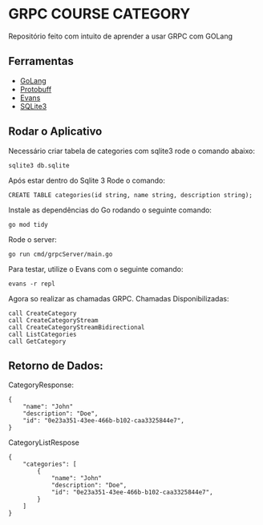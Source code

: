 # GRPC COURSE CATEGORY

<p>Repositório feito com intuito de aprender a usar GRPC com GOLang</p>

## Ferramentas

- [GoLang](https://go.dev/)
- [Protobuff](https://grpc.io/docs/protoc-installation/)
- [Evans](https://github.com/ktr0731/evans)
- [SQLite3](https://www.sqlite.org/index.html)

## Rodar o Aplicativo

Necessário criar tabela de categories com sqlite3 rode o comando abaixo:

```
sqlite3 db.sqlite
```

Após estar dentro do Sqlite 3 Rode o comando:

```
CREATE TABLE categories(id string, name string, description string);
```

Instale as dependências do Go rodando o seguinte comando:

```
go mod tidy
```

Rode o server:

```
go run cmd/grpcServer/main.go
```

Para testar, utilize o Evans com o seguinte comando:

```
evans -r repl
```

Agora so realizar as chamadas GRPC. Chamadas Disponibilizadas:

```
call CreateCategory
call CreateCategoryStream
call CreateCategoryStreamBidirectional
call ListCategories
call GetCategory
```

## Retorno de Dados:

CategoryResponse:

```
{
    "name": "John"
    "description": "Doe",
    "id": "0e23a351-43ee-466b-b102-caa3325844e7",
}
```

CategoryListRespose

```
{
    "categories": [
        {
            "name": "John"
            "description": "Doe",
            "id": "0e23a351-43ee-466b-b102-caa3325844e7",
        }
    ]
}
```
